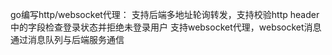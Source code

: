 
go编写http/websocket代理：
  支持后端多地址轮询转发，支持校验http header中的字段检查登录状态并拒绝未登录用户
  支持websocket代理，websocket消息通过消息队列与后端服务通信
